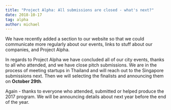 ```yaml
---
title: "Project Alpha: All submissions are closed - what's next?"
date: 2018-10-17
tag: alpha
author: michael
---
```


We have recently added a section to our website so that we could communicate more regularly about our events, links to stuff about our companies, and Project Alpha.

In regards to Project Alpha we have concluded all of our city events, thanks to all who attended, and we have close pitch submissions. We are in the process of meeting startups in Thailand and will reach out to the Singapore submissions next. Then we will selecting the finalists and announcing them on **October 29th**.

<!--MAGIC_END_EXCERPT-->

Again - thanks to everyone who attended, submitted or helped produce the 2017 program. We will be announcing details about next year before the end of the year.